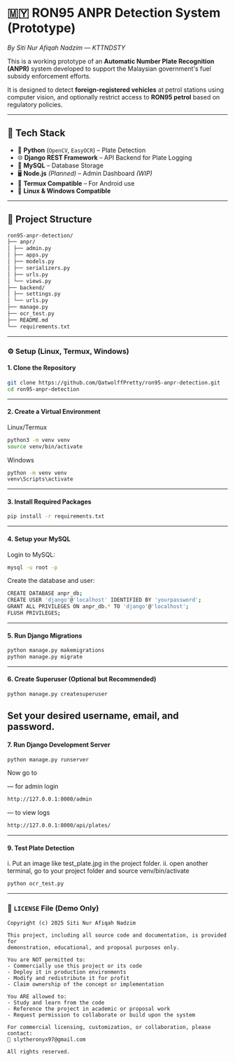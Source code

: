 # 🇲🇾 RON95 ANPR Detection System (Prototype)  
*By Siti Nur Afiqah Nadzim — KTTNDSTY*

This is a working prototype of an **Automatic Number Plate Recognition (ANPR)** system developed to support the Malaysian government's fuel subsidy enforcement efforts.

It is designed to detect **foreign-registered vehicles** at petrol stations using computer vision, and optionally restrict access to **RON95 petrol** based on regulatory policies.

---

## 🔧 Tech Stack
- 🐍 **Python** (`OpenCV`, `EasyOCR`) – Plate Detection  
- 🌐 **Django REST Framework** – API Backend for Plate Logging  
- 🧾 **MySQL** – Database Storage  
- 🖥️ **Node.js** *(Planned)* – Admin Dashboard *(WIP)*  
- 📱 **Termux Compatible** – For Android use  
- 🐧 **Linux & Windows Compatible**  

---

## 📂 Project Structure

```bash
ron95-anpr-detection/
├── anpr/
│ ├── admin.py
│ ├── apps.py
│ ├── models.py
│ ├── serializers.py
│ ├── urls.py
│ └── views.py
├── backend/
│ ├── settings.py
│ └── urls.py
├── manage.py
├── ocr_test.py
├── README.md
└── requirements.txt
```
---

### ⚙️ Setup (Linux, Termux, Windows)

#### 1. Clone the Repository

```bash
git clone https://github.com/QatwolffPretty/ron95-anpr-detection.git
cd ron95-anpr-detection
```
---

#### 2. Create a Virtual Environment
Linux/Termux
```bash
python3 -m venv venv
source venv/bin/activate
```
Windows
```bash
python -m venv venv
venv\Scripts\activate
```
---

#### 3. Install Required Packages
```bash
pip install -r requirements.txt
```
---

#### 4. Setup your MySQL
Login to MySQL:
```bash
mysql -u root -p
```
Create the database and user:
```bash
CREATE DATABASE anpr_db;
CREATE USER 'django'@'localhost' IDENTIFIED BY 'yourpassword';
GRANT ALL PRIVILEGES ON anpr_db.* TO 'django'@'localhost';
FLUSH PRIVILEGES;
```
---

#### 5. Run Django Migrations
```bash
python manage.py makemigrations
python manage.py migrate
```
---

#### 6. Create Superuser (Optional but Recommended)
```bash
python manage.py createsuperuser
```
Set your desired username, email, and password.
---

#### 7. Run Django Development Server
```bash
python manage.py runserver
```
Now go to 

— for admin login
```bash
http://127.0.0.1:8000/admin
```
— to view logs
```bash
http://127.0.0.1:8000/api/plates/
```
---

#### 9. Test Plate Detection
i. Put an image like test_plate.jpg in the project folder.
ii. open another terminal, go to your project folder and source venv/bin/activate
```bash
python ocr_test.py
```
---

### 📄 `LICENSE` File (Demo Only)

```text
Copyright (c) 2025 Siti Nur Afiqah Nadzim

This project, including all source code and documentation, is provided for 
demonstration, educational, and proposal purposes only.

You are NOT permitted to:
- Commercially use this project or its code
- Deploy it in production environments
- Modify and redistribute it for profit
- Claim ownership of the concept or implementation

You ARE allowed to:
- Study and learn from the code
- Reference the project in academic or proposal work
- Request permission to collaborate or build upon the system

For commercial licensing, customization, or collaboration, please contact:
📧 slytheronyx97@gmail.com

All rights reserved.
```

